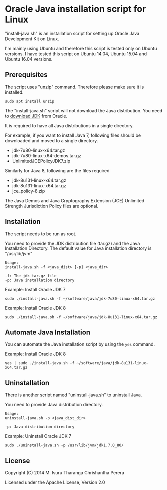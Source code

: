 Oracle Java installation script for Linux
=========================================

"install-java.sh" is an installation script for setting up Oracle Java Development Kit on Linux.

I'm mainly using Ubuntu and therefore this script is tested only on Ubuntu versions. I have tested this script on Ubuntu 14.04, Ubuntu 15.04 and Ubuntu 16.04 versions.

## Prerequisites

The script uses "unzip" command. Therefore please make sure it is installed.

`sudo apt install unzip`

The "install-java.sh" script will not download the Java distribution. You need to [download JDK] from Oracle.

It is required to have all Java distributions in a single directory.

For example, if you want to install Java 7, following files should be downloaded and moved to a single directory.

 - jdk-7u80-linux-x64.tar.gz
 - jdk-7u80-linux-x64-demos.tar.gz
 - UnlimitedJCEPolicyJDK7.zip

Similarly for Java 8, following are the files required

 - jdk-8u131-linux-x64.tar.gz
 - jdk-8u131-linux-x64.tar.gz
 - jce_policy-8.zip

The Java Demos and Java Cryptography Extension (JCE) Unlimited Strength Jurisdiction Policy files are optional.

## Installation

The script needs to be run as root.

You need to provide the JDK distribution file (tar.gz) and the Java Installation Directory. The default value for Java installation directory is "/usr/lib/jvm"

```
Usage: 
install-java.sh -f <java_dist> [-p] <java_dir>

-f: The jdk tar.gz file
-p: Java installation directory
```

Example: Install Oracle JDK 7

`sudo ./install-java.sh -f ~/software/java/jdk-7u80-linux-x64.tar.gz`

Example: Install Oracle JDK 8

`sudo ./install-java.sh -f ~/software/java/jdk-8u131-linux-x64.tar.gz`

## Automate Java Installation

You can automate the Java installation script by using the `yes` command.

Example: Install Oracle JDK 8

`yes | sudo ./install-java.sh -f ~/software/java/jdk-8u131-linux-x64.tar.gz`

## Uninstallation

There is another script named "uninstall-java.sh" to uninstall Java. 

You need to provide Java distribution directory.

```
Usage: 
uninstall-java.sh -p <java_dist_dir>

-p: Java distribution directory
```

Example: Uninstall Oracle JDK 7

`sudo ./uninstall-java.sh -p /usr/lib/jvm/jdk1.7.0_80/`

## License

Copyright (C) 2014 M. Isuru Tharanga Chrishantha Perera

Licensed under the Apache License, Version 2.0

[download JDK]: http://www.oracle.com/technetwork/java/javase/downloads/index.html
